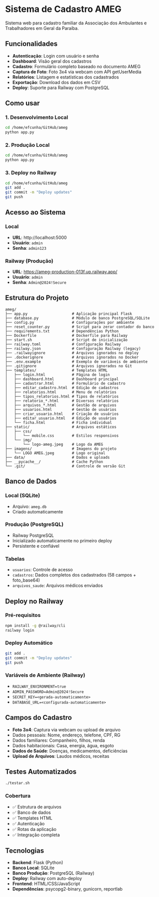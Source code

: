 # Sistema de Cadastro AMEG

Sistema web para cadastro familiar da Associação dos Ambulantes e Trabalhadores em Geral da Paraíba.

## Funcionalidades

- **Autenticação**: Login com usuário e senha
- **Dashboard**: Visão geral dos cadastros
- **Cadastro**: Formulário completo baseado no documento AMEG
- **Captura de Foto**: Foto 3x4 via webcam com API getUserMedia
- **Relatórios**: Listagem e estatísticas dos cadastrados
- **Exportação**: Download dos dados em CSV
- **Deploy**: Suporte para Railway com PostgreSQL

## Como usar

### 1. Desenvolvimento Local
```bash
cd /home/efcunha/GitHub/ameg
python app.py
```

### 2. Produção Local
```bash
cd /home/efcunha/GitHub/ameg
python app.py
```

### 3. Deploy no Railway
```bash
cd /home/efcunha/GitHub/ameg
git add .
git commit -m "Deploy updates"
git push
```

## Acesso ao Sistema

### Local
- **URL**: http://localhost:5000
- **Usuário**: `admin`
- **Senha**: `admin123`

### Railway (Produção)
- **URL**: https://ameg-production-013f.up.railway.app/
- **Usuário**: `admin`
- **Senha**: `Admin@2024!Secure`

## Estrutura do Projeto

```
ameg/
├── app.py                    # Aplicação principal Flask
├── database.py               # Módulo de banco PostgreSQL/SQLite
├── config.py                 # Configurações por ambiente
├── reset_counter.py          # Script para zerar contador do banco
├── requirements.txt          # Dependências Python
├── Dockerfile                # Dockerfile para Railway
├── start.sh                  # Script de inicialização
├── railway.toml              # Configuração Railway
├── railway.json              # Configuração Railway (legacy)
├── .railwayignore            # Arquivos ignorados no deploy
├── .dockerignore             # Arquivos ignorados no Docker
├── .env.example              # Exemplo de variáveis de ambiente
├── .gitignore                # Arquivos ignorados no Git
├── templates/                # Templates HTML
│   ├── login.html            # Página de login
│   ├── dashboard.html        # Dashboard principal
│   ├── cadastrar.html        # Formulário de cadastro
│   ├── editar_cadastro.html  # Edição de cadastros
│   ├── relatorios.html       # Menu de relatórios
│   ├── tipos_relatorios.html # Tipos de relatórios
│   ├── relatorio_*.html      # Diversos relatórios
│   ├── arquivos_*.html       # Gestão de arquivos
│   ├── usuarios.html         # Gestão de usuários
│   ├── criar_usuario.html    # Criação de usuários
│   ├── editar_usuario.html   # Edição de usuários
│   └── ficha.html            # Ficha individual
├── static/                   # Arquivos estáticos
│   ├── css/
│   │   └── mobile.css        # Estilos responsivos
│   └── img/
│       └── logo-ameg.jpeg    # Logo da AMEG
├── imagens/                  # Imagens do projeto
│   └── LOGO AMEG.jpeg        # Logo original
├── data/                     # Dados e uploads
├── __pycache__/              # Cache Python
└── .git/                     # Controle de versão Git
```

## Banco de Dados

### Local (SQLite)
- Arquivo: `ameg.db`
- Criado automaticamente

### Produção (PostgreSQL)
- Railway PostgreSQL
- Inicializado automaticamente no primeiro deploy
- Persistente e confiável

### Tabelas
- `usuarios`: Controle de acesso
- `cadastros`: Dados completos dos cadastrados (58 campos + foto_base64)
- `arquivos_saude`: Arquivos médicos enviados

## Deploy no Railway

### Pré-requisitos
```bash
npm install -g @railway/cli
railway login
```

### Deploy Automático
```bash
git add .
git commit -m "Deploy updates"
git push
```

### Variáveis de Ambiente (Railway)
- `RAILWAY_ENVIRONMENT=true`
- `ADMIN_PASSWORD=Admin@2024!Secure`
- `SECRET_KEY=<gerada-automaticamente>`
- `DATABASE_URL=<configurada-automaticamente>`

## Campos do Cadastro

- **Foto 3x4**: Captura via webcam ou upload de arquivo
- Dados pessoais: Nome, endereço, telefone, CPF, RG
- Dados familiares: Companheiro, filhos, renda
- Dados habitacionais: Casa, energia, água, esgoto
- **Dados de Saúde**: Doenças, medicamentos, deficiências
- **Upload de Arquivos**: Laudos médicos, receitas

## Testes Automatizados

```bash
./testar.sh
```

### Cobertura
- ✅ Estrutura de arquivos
- ✅ Banco de dados
- ✅ Templates HTML
- ✅ Autenticação
- ✅ Rotas da aplicação
- ✅ Integração completa

## Tecnologias

- **Backend**: Flask (Python)
- **Banco Local**: SQLite
- **Banco Produção**: PostgreSQL (Railway)
- **Deploy**: Railway com auto-deploy
- **Frontend**: HTML/CSS/JavaScript
- **Dependências**: psycopg2-binary, gunicorn, reportlab
